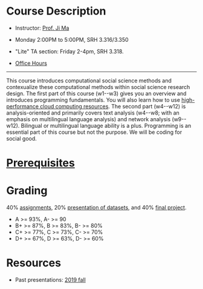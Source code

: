 # Course Description

<!-- <span style="color:red"><span style="font-size:6em;">Revising for 2023 spring, check back in 2022 fall or contact instructor</span></span>. -->

- Instructor: [Prof. Ji Ma](http://jima.me)
- Monday 2:00PM to 5:00PM, SRH 3.316/3.350
- "Lite" TA section: Friday 2-4pm, SRH 3.318.

- <html>
		<!-- Calendly link widget begin -->
		<link href="https://assets.calendly.com/assets/external/widget.css" rel="stylesheet">
		<script src="https://assets.calendly.com/assets/external/widget.js" type="text/javascript"></script>
		<a href="" onclick="Calendly.initPopupWidget({url: 'https://calendly.com/maji/20min'});return false;">Office Hours</a>
		<!-- Calendly link widget end -->
  </html>

---
This course introduces computational social science methods and contexualize these computational methods within social science research design. The first part of this course (w1--w3) gives you an overview and introduces programming fundamentals. You will also learn how to use [high-performance cloud computing resources](https://www.tacc.utexas.edu/systems/chameleon). The second part (w4--w12) is analysis-oriented and primarily covers text analysis (w4--w8; with an emphasis on multilingual language analysis) and network analysis (w9--w12). Bilingual or multilingual language ability is a plus. Programming is an essential part of this course but not the purpose. We will be coding for social good.

# [Prerequisites](/prerequisites)

# Grading
40% [assignments](/assignments/), 20% [presentation of datasets](/data_topic/), and 40% [final project](/final/).

- A >= 93%, A- >= 90
- B+ >= 87%, B >= 83%, B- >= 80%
- C+ >= 77%, C >= 73%, C- >= 70%
- D+ >= 67%, D >= 63%, D- >= 60%

# Resources

- Past presentations: [2019 fall](https://drive.google.com/drive/folders/1GXDiy4dFq1i00U0qNhTtKM0YJMCOGsvd?usp=sharing)

<!-- ---
# Class profile

*Please briefly describe your previous experience of ''computational social science.''*

![previous experience](/assets/previous.png)

*What are the research interests that you hope to develop further through this course?*

![hope to develop](/assets/dev.png)

*Do you have any other suggestions or expectations?*

![hope to develop](/assets/expectations.png)
 -->